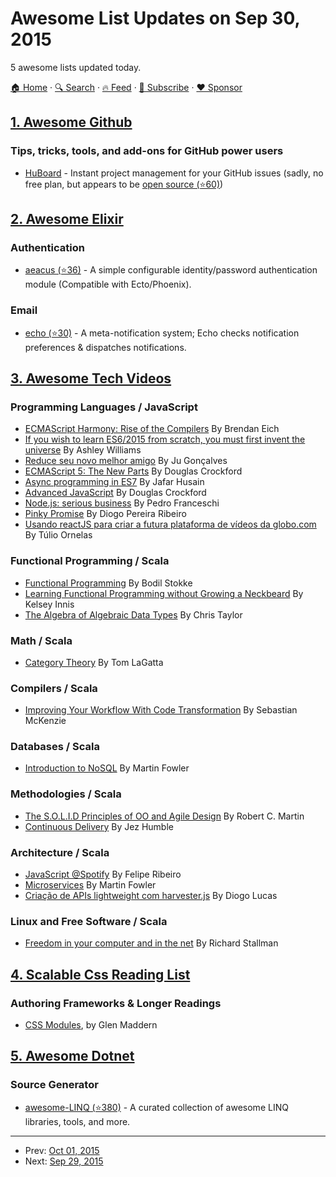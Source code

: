 # Awesome List Updates on Sep 30, 2015

5 awesome lists updated today.

[🏠 Home](/README.md) · [🔍 Search](https://www.trackawesomelist.com/search/) · [🔥 Feed](https://www.trackawesomelist.com/rss.xml) · [📮 Subscribe](https://trackawesomelist.us17.list-manage.com/subscribe?u=d2f0117aa829c83a63ec63c2f&id=36a103854c) · [❤️  Sponsor](https://github.com/sponsors/theowenyoung)



## [1. Awesome Github](/content/phillipadsmith/awesome-github/README.md)

### Tips, tricks, tools, and add-ons for GitHub power users

*   [HuBoard](https://huboard.com/) - Instant project management for your GitHub issues (sadly, no free plan, but appears to be [open source (⭐60)](https://github.com/huboard/huboard-web))

## [2. Awesome Elixir](/content/h4cc/awesome-elixir/README.md)

### Authentication

*   [aeacus (⭐36)](https://github.com/zmoshansky/aeacus) - A simple configurable identity/password authentication module (Compatible with Ecto/Phoenix).

### Email

*   [echo (⭐30)](https://github.com/zmoshansky/echo) - A meta-notification system; Echo checks notification preferences & dispatches notifications.

## [3. Awesome Tech Videos](/content/lucasviola/awesome-tech-videos/README.md)

### Programming Languages / JavaScript

*   [ECMAScript Harmony: Rise of the Compilers](https://www.youtube.com/watch?v=PlmsweSNhTw\&index) By Brendan Eich
*   [If you wish to learn ES6/2015 from scratch, you must first invent the universe](https://www.youtube.com/watch?v=DN4yLZB1vUQ) By Ashley Williams
*   [Reduce seu novo melhor amigo](https://www.youtube.com/watch?v=P9mAnhNFKO4) By Ju Gonçalves
*   [ECMAScript 5: The New Parts](https://www.youtube.com/watch?v=UTEqr0IlFKY) By Douglas Crockford
*   [Async programming in ES7](https://www.youtube.com/watch?v=lil4YCCXRYc) By Jafar Husain
*   [Advanced JavaScript](https://www.youtube.com/watch?v=DwYPG6vreJg) By Douglas Crockford
*   [Node.js: serious business](https://www.youtube.com/watch?v=_0opytdAXHk) By Pedro Franceschi
*   [Pinky Promise](https://www.youtube.com/watch?v=-N8kFr_gaAI) By Diogo Pereira Ribeiro
*   [Usando reactJS para criar a futura plataforma de vídeos da globo.com](https://www.youtube.com/watch?v=Hm49qF7DAXw) By Túlio Ornelas

### Functional Programming / Scala

*   [Functional Programming](https://www.youtube.com/watch?v=DHubfS8E--o) By Bodil Stokke
*   [Learning Functional Programming without Growing a Neckbeard](https://www.youtube.com/watch?v=OOvL6QAxRK4) By Kelsey Innis
*   [The Algebra of Algebraic Data Types](https://www.youtube.com/watch?v=YScIPA8RbVE) By Chris Taylor

### Math / Scala

*   [Category Theory](https://www.youtube.com/watch?v=o6L6XeNdd_k\&list=FLCYmxNRJq3v_zDtEQrQuBKQ) By Tom LaGatta

### Compilers / Scala

*   [Improving Your Workflow With Code Transformation](https://www.youtube.com/watch?v=OFuDvqZmUrE) By Sebastian McKenzie

### Databases / Scala

*   [Introduction to NoSQL](https://www.youtube.com/watch?v=qI_g07C_Q5I) By Martin Fowler

### Methodologies / Scala

*   [The S.O.L.I.D Principles of OO and Agile Design](https://www.youtube.com/watch?v=t86v3N4OshQ) By Robert C. Martin
*   [Continuous Delivery](https://www.youtube.com/watch?v=skLJuksCRTw) By Jez Humble

### Architecture / Scala

*   [JavaScript @Spotify](https://www.youtube.com/watch?v=xyR4G2XgcHU) By Felipe Ribeiro
*   [Microservices](https://www.youtube.com/watch?v=2yko4TbC8cI) By Martin Fowler
*   [Criação de APIs lightweight com harvester.js](https://www.youtube.com/watch?v=r2bIhTO5FcM) By Diogo Lucas

### Linux and Free Software / Scala

*   [Freedom in your computer and in the net](https://www.youtube.com/watch?v=2lupgHYiK9Q) By Richard Stallman

## [4. Scalable Css Reading List](/content/davidtheclark/scalable-css-reading-list/README.md)

### Authoring Frameworks & Longer Readings

*   [CSS Modules](http://glenmaddern.com/articles/css-modules), by Glen Maddern

## [5. Awesome Dotnet](/content/quozd/awesome-dotnet/README.md)

### Source Generator

*   [awesome-LINQ (⭐380)](https://github.com/aloisdg/awesome-linq) - A curated collection of awesome LINQ libraries, tools, and more.

---

- Prev: [Oct 01, 2015](/content/2015/10/01/README.md)
- Next: [Sep 29, 2015](/content/2015/09/29/README.md)